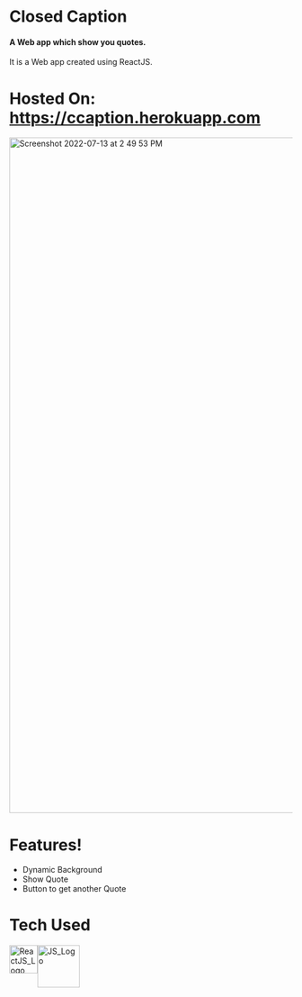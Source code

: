  <h1>Closed Caption</h1>
 <h4>A Web app which show you quotes.</h4>

It is a Web app created using ReactJS.

# Hosted On: https://ccaption.herokuapp.com

<img width="1200" alt="Screenshot 2022-07-13 at 2 49 53 PM" src="https://user-images.githubusercontent.com/16948492/178698824-3e5f2e88-0101-4e48-bd12-1860cd828792.png">

# Features!

 - Dynamic Background
 - Show Quote
 - Button to get another Quote

# Tech Used
 <div style="display: flex;">
   <a href="https://reactjs.org">
     <img src="https://upload.wikimedia.org/wikipedia/commons/a/a7/React-icon.svg" alt="ReactJS_Logo" width="50"/>
   </a>
   <a href="https://www.javascript.com">
    <img src="http://code-institute-org.github.io/Full-Stack-Web-Developer-Stream-0/assets/javascript.png" alt="JS_Logo" width="75"/>
   </a>
 </div>
